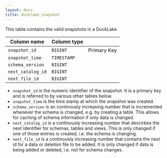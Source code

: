 ```yaml
---
layout: docu
title: ducklake_snapshot
---
```


This table contains the valid snapshots in a DuckLake.

| Column name       | Column type                |             |
| ----------------- | -------------------------- | ----------- |
| `snapshot_id`     | `BIGINT`                   | Primary Key |
| `snapshot_time`   | `TIMESTAMP`                |
| `schema_version`  | `BIGINT`                   |             |
| `next_catalog_id` | `BIGINT`                   |             |
| `next_file_id`    | `BIGINT`                   |             |

- `snapshot_id` is the numeric identifier of the snapshot. It is a primary key and is referred to by various other tables below.
- `snapshot_time` is the time stamp at which the snapshot was created. 
- `schema_version` is an continously increasing number that is incremented whenever the schema is changed, e.g. by creating a table. This allows for caching of schema information if only data is changed.
- `next_catalog_id` is a continously increasing number that descirbes the next identifier for schemas, tables and views. This is only changed if one of those entries is created, i.e. the schema is changing. 
- `next_file_id` is a continously increasing number that contains the next id for a data or deletion file to be added. It is only changed if data is being added or deleted, i.e. not for schema changes.
